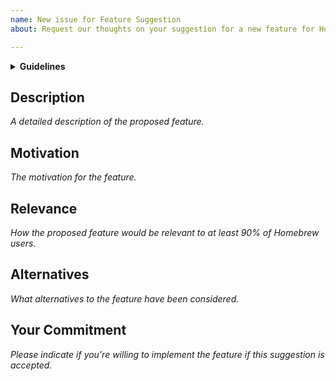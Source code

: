 ```yaml
---
name: New issue for Feature Suggestion
about: Request our thoughts on your suggestion for a new feature for Homebrew.

---
```


<details>
<summary><strong>Guidelines</strong></summary>
Thank you for making a feature suggestion! :heart:

**Please fill out all the sections below with the relevant information.**

Homebrew is a non-profit project run entirely by unpaid volunteers.
We, therefore, reserve the right to close your issue without comment if you
delete, do not read, or do not fill out the issue each section below and provide
_**all** information requested_. If you repeatedly fail to fill out the issue template,
you will be blocked from ever submitting issues to Homebrew.

We will review your suggestion and let you know our decision as soon as we can.
Note, that:

- proposed features must be relevant to at least 90% of Homebrew users.
- we will close this issue unless maintainers actively plan on working on it or making it `help wanted`.

Thank you for your understanding,<br>
\- Homebrew maintainers
</details>


## Description
_A detailed description of the proposed feature._

<!-- replace me -->


## Motivation
_The motivation for the feature._

<!-- replace me -->


## Relevance
_How the proposed feature would be relevant to at least 90% of Homebrew users._

<!-- replace me -->


## Alternatives
_What alternatives to the feature have been considered._

<!-- replace me -->


## Your Commitment
_Please indicate if you're willing to implement the feature if this suggestion is accepted._

<!-- replace me -->
